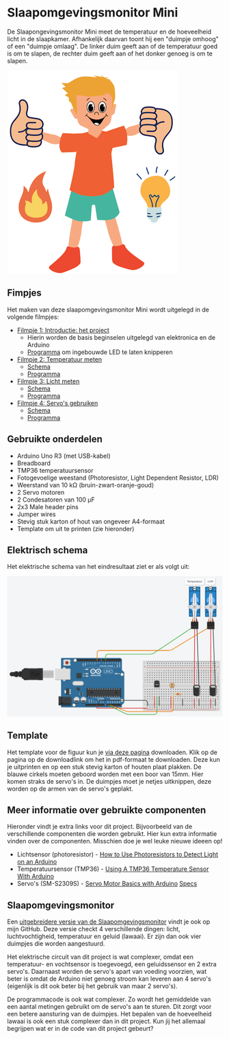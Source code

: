 # Slaapomgevingsmonitor Mini

De Slaapongevingsmonitor Mini meet de temperatuur en de hoeveelheid licht in de slaapkamer. Afhankelijk daarvan toont hij een "duimpje omhoog" of een "duimpje omlaag". De linker duim geeft aan of de temperatuur goed is om te slapen, de rechter duim geeft aan of het donker genoeg is om te slapen.

![Resultaat](documentation/template-result.png)

## Fimpjes

Het maken van deze slaapomgevingsmonitor Mini wordt uitgelegd in de volgende filmpjes:

- [Filmpje 1: Introductie: het project]()
  - Hierin worden de basis beginselen uitgelegd van elektronica en de Arduino
  - [Programma](https://docs.arduino.cc/built-in-examples/basics/Blink/) om ingebouwde LED te laten knipperen
- [Filmpje 2: Temperatuur meten]()
  - [Schema](documentation/electrical-diagram-step-1.png) 
  - [Programma](https://github.com/MartenSchukkinkROC/slaapomgevingsmonitor-mini/blob/step-1/slaapomgevingsmonitor-mini.ino)
- [Filmpje 3: Licht meten]()
  - [Schema](documentation/electrical-diagram-step-2.png)
  - [Programma](https://github.com/MartenSchukkinkROC/slaapomgevingsmonitor-mini/blob/step-2/slaapomgevingsmonitor-mini.ino)
- [Filmpje 4: Servo's gebruiken]()
  - [Schema](documentation/electrical-diagram-step-3.png)
  - [Programma](https://github.com/MartenSchukkinkROC/slaapomgevingsmonitor-mini/blob/main/slaapomgevingsmonitor-mini.ino)

## Gebruikte onderdelen

- Arduino Uno R3 (met USB-kabel)
- Breadboard
- TMP36 temperatuursensor
- Fotogevoelige weestand (Photoresistor, Light Dependent Resistor, LDR)
- Weerstand van 10 kΩ (bruin-zwart-oranje-goud)
- 2 Servo motoren
- 2 Condesatoren van 100 µF
- 2x3 Male header pins
- Jumper wires
- Stevig stuk karton of hout van ongeveer A4-formaat
- Template om uit te printen (zie hieronder)

## Elektrisch schema

Het elektrische schema van het eindresultaat ziet er als volgt uit:

![Electical diagram](documentation/electrical-diagram-step-3.png)


## Template
Het template voor de figuur kun je [via deze pagina](documentation/template.pdf) downloaden. Klik op de pagina op de downloadlink om het in pdf-formaat te downloaden. Deze kun je uitprinten en op een stuk stevig karton of houten plaat plakken. De blauwe cirkels moeten geboord worden met een boor van 15mm. Hier komen straks de servo's in. De duimpjes moet je netjes uitknippen, deze worden op de armen van de servo's geplakt.

## Meer informatie over gebruikte componenten
Hieronder vindt je extra links voor dit project. Bijvoorbeeld van de verschillende componenten die worden gebruikt. Hier kun extra informatie vinden over de componenten. Misschien doe je wel leuke nieuwe ideeen op!

- Lichtsensor (photoresistor) - [How to Use Photoresistors to Detect Light on an Arduino](https://www.circuitbasics.com/how-to-use-photoresistors-to-detect-light-on-an-arduino/)
- Temperatuursensor (TMP36) - [Using A TMP36 Temperature Sensor With Arduino](https://bc-robotics.com/tutorials/using-a-tmp36-temperature-sensor-with-arduino/) 
- Servo's (SM-S2309S) - [Servo Motor Basics with Arduino](https://docs.arduino.cc/learn/electronics/servo-motors/) [Specs](https://descargas.cetronic.es/microservo.pdf)

## Slaapomgevingsmonitor

Een [uitgebreidere versie van de Slaapomgevingsmonitor](https://github.com/MartenSchukkinkROC/slaapomgevingsmonitor) vindt je ook op mijn GitHub. Deze versie checkt 4 verschillende dingen: licht, luchtvochtigheid, temperatuur en geluid (lawaai). Er zijn dan ook vier duimpjes die worden aangestuurd.

Het elektrische circuit van dit project is wat complexer, omdat een temperatuur- en vochtsensor is toegevoegd, een geluidssensor en 2 extra servo's. Daarnaast worden de servo's apart van voeding voorzien, wat beter is omdat de Arduino niet genoeg stroom kan leveren aan 4 servo's (eigenlijk is dit ook beter bij het gebruik van maar 2 servo's). 

De programmacode is ook wat complexer. Zo wordt het gemiddelde van een aantal metingen gebruikt om de servo's aan te sturen. Dit zorgt voor een betere aansturing van de duimpjes. Het bepalen van de hoeveelheid lawaai is ook een stuk complexer dan in dit project. Kun jij het allemaal begrijpen wat er in de code van dit project gebeurt?